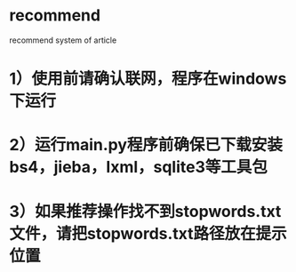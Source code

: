 # recommend
recommend system of article
# 1）使用前请确认联网，程序在windows下运行
# 2）运行main.py程序前确保已下载安装bs4，jieba，lxml，sqlite3等工具包
# 3）如果推荐操作找不到stopwords.txt文件，请把stopwords.txt路径放在提示位置
